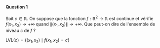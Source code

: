 #### **Question 1**

Soit $c \in \mathbb{R}$.
On suppose que la fonction $f:\mathbb{R}^2 \to \mathbb{R}$ est continue et vérifie
$f(x_1, x_2) \to +\infty$ quand $\|(x_1,x_2)\| \to +\infty$.
Que peut-on dire de l'ensemble de niveau $c$ de $f$ ?

$\mathrm{LVL}(c) = \left\{ (x_1, x_2) \mid f(x_1,x_2) = c \right\}$